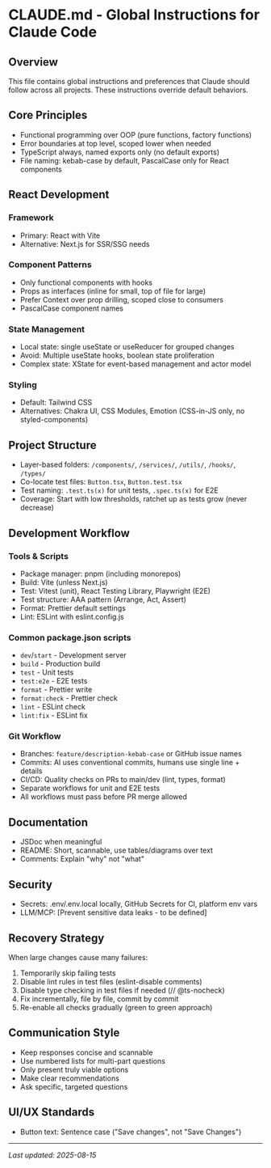 # CLAUDE.md - Global Instructions for Claude Code

## Overview
This file contains global instructions and preferences that Claude should follow across all projects. These instructions override default behaviors.

## Core Principles
- Functional programming over OOP (pure functions, factory functions)
- Error boundaries at top level, scoped lower when needed
- TypeScript always, named exports only (no default exports)
- File naming: kebab-case by default, PascalCase only for React components

## React Development
### Framework
- Primary: React with Vite
- Alternative: Next.js for SSR/SSG needs

### Component Patterns
- Only functional components with hooks
- Props as interfaces (inline for small, top of file for large)
- Prefer Context over prop drilling, scoped close to consumers
- PascalCase component names

### State Management
- Local state: single useState or useReducer for grouped changes
- Avoid: Multiple useState hooks, boolean state proliferation
- Complex state: XState for event-based management and actor model

### Styling
- Default: Tailwind CSS
- Alternatives: Chakra UI, CSS Modules, Emotion (CSS-in-JS only, no styled-components)

## Project Structure
- Layer-based folders: `/components/`, `/services/`, `/utils/`, `/hooks/`, `/types/`
- Co-locate test files: `Button.tsx`, `Button.test.tsx`
- Test naming: `.test.ts(x)` for unit tests, `.spec.ts(x)` for E2E
- Coverage: Start with low thresholds, ratchet up as tests grow (never decrease)

## Development Workflow
### Tools & Scripts
- Package manager: pnpm (including monorepos)
- Build: Vite (unless Next.js)
- Test: Vitest (unit), React Testing Library, Playwright (E2E)
- Test structure: AAA pattern (Arrange, Act, Assert)
- Format: Prettier default settings
- Lint: ESLint with eslint.config.js

### Common package.json scripts
- `dev`/`start` - Development server
- `build` - Production build  
- `test` - Unit tests
- `test:e2e` - E2E tests
- `format` - Prettier write
- `format:check` - Prettier check
- `lint` - ESLint check
- `lint:fix` - ESLint fix

### Git Workflow
- Branches: `feature/description-kebab-case` or GitHub issue names
- Commits: AI uses conventional commits, humans use single line + details
- CI/CD: Quality checks on PRs to main/dev (lint, types, format)
- Separate workflows for unit and E2E tests
- All workflows must pass before PR merge allowed

## Documentation
- JSDoc when meaningful
- README: Short, scannable, use tables/diagrams over text
- Comments: Explain "why" not "what"

## Security
- Secrets: .env/.env.local locally, GitHub Secrets for CI, platform env vars
- LLM/MCP: [Prevent sensitive data leaks - to be defined]

## Recovery Strategy
When large changes cause many failures:
1. Temporarily skip failing tests
2. Disable lint rules in test files (eslint-disable comments)
3. Disable type checking in test files if needed (// @ts-nocheck)
4. Fix incrementally, file by file, commit by commit
5. Re-enable all checks gradually (green to green approach)

## Communication Style
- Keep responses concise and scannable
- Use numbered lists for multi-part questions
- Only present truly viable options
- Make clear recommendations
- Ask specific, targeted questions

## UI/UX Standards
- Button text: Sentence case ("Save changes", not "Save Changes")

---
_Last updated: 2025-08-15_